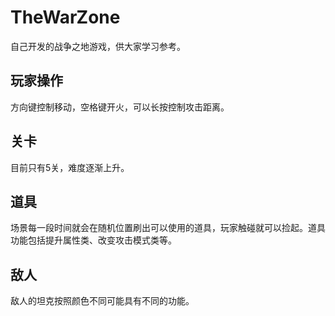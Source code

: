 # TheWarZone
自己开发的战争之地游戏，供大家学习参考。
## 玩家操作
方向键控制移动，空格键开火，可以长按控制攻击距离。
## 关卡
目前只有5关，难度逐渐上升。
## 道具
场景每一段时间就会在随机位置刷出可以使用的道具，玩家触碰就可以捡起。道具功能包括提升属性类、改变攻击模式类等。
## 敌人
敌人的坦克按照颜色不同可能具有不同的功能。

